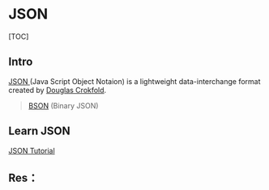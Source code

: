 # JSON

[TOC]



## Intro

[JSON ](https://www.json.org/json-en.html)(Java Script Object Notaion) is a lightweight data-interchange format created by [Douglas Crokfold](https://www.crockford.com/solitaire.html). 

> [BSON](https://bsonspec.org/#/) (Binary JSON)



## Learn JSON

[JSON Tutorial](https://restfulapi.net/introduction-to-json/)





## Res：

